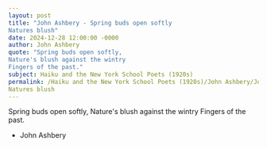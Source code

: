 ```yaml
---
layout: post
title: "John Ashbery - Spring buds open softly
Natures blush"
date: 2024-12-28 12:00:00 -0000
author: John Ashbery
quote: "Spring buds open softly,
Nature's blush against the wintry
Fingers of the past."
subject: Haiku and the New York School Poets (1920s)
permalink: /Haiku and the New York School Poets (1920s)/John Ashbery/John Ashbery - Spring buds open softly
Natures blush
---
```


Spring buds open softly,
Nature's blush against the wintry
Fingers of the past.

- John Ashbery
